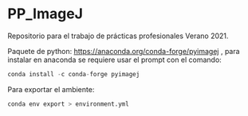 # PP_ImageJ

Repositorio para el trabajo de prácticas profesionales Verano 2021.

Paquete de python: https://anaconda.org/conda-forge/pyimagej , para instalar en anaconda se requiere usar el prompt con el comando:

```py
conda install -c conda-forge pyimagej
```

Para exportar el ambiente:
```py
conda env export > environment.yml
```
